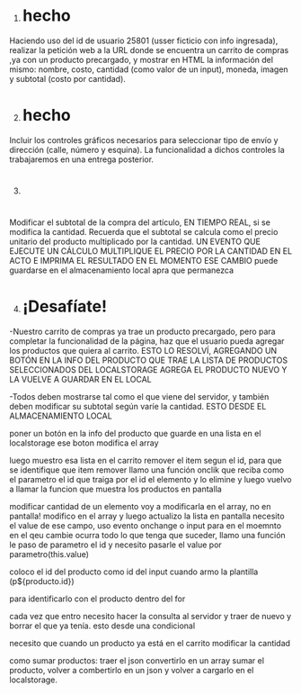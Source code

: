 1. # hecho
Haciendo uso del id de usuario 25801 (usser ficticio con info ingresada), realizar la petición web a la URL donde se encuentra un carrito de compras ,ya con un producto precargado, y mostrar en HTML la información del mismo: nombre, costo, cantidad (como valor de un input), moneda, imagen y subtotal (costo por cantidad).
<!--getJSONData para recibir esa info, revisar como vienen esos datos -->
<!--Anotación suelta: traer del servidor todo y guerdarlo en el local storage
traer del local storage la info 
unirlos en una sola lista-->

2. # hecho
Incluir los controles gráficos necesarios para seleccionar tipo de envío y dirección (calle, número y esquina). La funcionalidad a dichos controles la trabajaremos en una entrega posterior.

3. # 
Modificar el subtotal de la compra del artículo, EN TIEMPO REAL, si se modifica la cantidad. Recuerda que el subtotal se calcula como el precio unitario del producto multiplicado por la cantidad.
UN EVENTO QUE EJECUTE UN CÁLCULO
MULTIPLIQUE EL PRECIO POR LA CANTIDAD EN EL ACTO E IMPRIMA EL RESULTADO EN EL MOMENTO
ESE CAMBIO puede guardarse en el almacenamiento local apra que permanezca

4. # ¡Desafíate!

-Nuestro carrito de compras ya trae un producto precargado, pero para completar la funcionalidad de la página, haz que el usuario pueda agregar los productos que quiera al carrito.
ESTO LO RESOLVÍ, AGREGANDO UN  BOTÓN EN LA INFO DEL PRODUCTO QUE TRAE LA LISTA DE PRODUCTOS SELECCIONADOS DEL LOCALSTORAGE AGREGA EL PRODUCTO NUEVO Y LA VUELVE A GUARDAR EN EL LOCAL

-Todos deben mostrarse tal como el que viene del servidor, y también deben modificar su subtotal según varíe la cantidad.
ESTO DESDE EL ALMACENAMIENTO LOCAL
<!----------CUIDADO--------
como hago que al cambiar las cantidades de un producto del carrito el código identifique cual es el producto a cambiar el subtotal
podría: hacer una lista guardada en el local storage de "productos en el cart" que contenga primero el que viene del servidor y que pueda contener nuevos productos. Cada item de la lista necesito que tenga identificado su cantidad y subtotal de alguna manera -->


poner un botón en la info del producto que guarde en una lista en el localstorage
ese boton modifica el array 

luego muestro esa lista en el carrito
remover el item segun el id, para que se identifique que item remover
llamo una función onclik que reciba como el parametro el id
que traiga por el id el elemento y lo elimine
y luego vuelvo a llamar la funcion que muestra los productos en pantalla

modificar cantidad de un elemento
voy a modificarla en el array, no en pantalla!
modifico en el array y luego actualizo la lista en pantalla
necesito el value de ese campo, uso evento onchange o input para en el moemnto en el qeu cambie ocurra todo lo que tenga que suceder, llamo una función le paso de parametro el id y necesito pasarle el value por parametro(this.value)

coloco el id del producto como id del input cuando armo la plantilla (p${producto.id})
<!--el id no tiene que empezar con un numero-->
para identificarlo con el producto dentro del for

cada vez que entro necesito hacer la consulta al servidor y traer de nuevo y borrar el que ya tenía. esto desde una condicional

necesito que cuando un producto ya está en el carrito modificar la cantidad
<!--if (localStorage.getItem("userCart")[0].id!=user25801.id)-->

como sumar productos:
traer el json convertirlo en un array sumar el producto, volver a combertirlo en un json y volver a cargarlo en el localstorage.